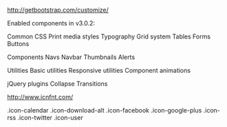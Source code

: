 http://getbootstrap.com/customize/

Enabled components in v3.0.2:


Common CSS
  Print media styles
  Typography
  Grid system
  Tables
  Forms
  Buttons

Components
  Navs
  Navbar
  Thumbnails
  Alerts

Utilities
  Basic utilities
  Responsive utilities
  Component animations

jQuery plugins
  Collapse
  Transitions


http://www.icnfnt.com/

.icon-calendar
.icon-download-alt
.icon-facebook
.icon-google-plus
.icon-rss
.icon-twitter
.icon-user
